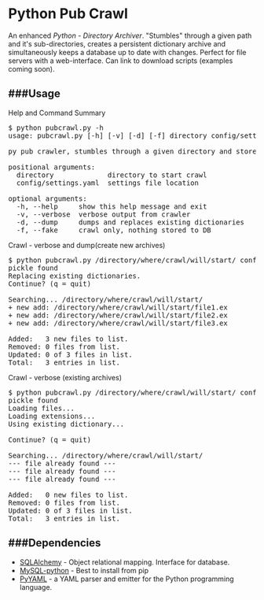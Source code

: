 Python Pub Crawl
==========

An enhanced *Python - Directory Archiver*. "Stumbles" through a given path and it's sub-directories, creates a persistent dictionary archive and simultaneously keeps a database up to date with changes. Perfect for file servers with a web-interface. Can link to download scripts (examples coming soon).


###Usage
------------
Help and Command Summary
<pre>
$ python pubcrawl.py -h
usage: pubcrawl.py [-h] [-v] [-d] [-f] directory config/settings.yaml

py pub crawler, stumbles through a given directory and stores metadata for every file it finds.

positional arguments:
  directory             directory to start crawl
  config/settings.yaml  settings file location

optional arguments:
  -h, --help     show this help message and exit
  -v, --verbose  verbose output from crawler
  -d, --dump     dumps and replaces existing dictionaries
  -f, --fake     crawl only, nothing stored to DB
</pre>

Crawl - verbose and dump(create new archives)
<pre>
$ python pubcrawl.py /directory/where/crawl/will/start/ config/settings.yaml -v -d
pickle found
Replacing existing dictionaries.
Continue? (q = quit)

Searching... /directory/where/crawl/will/start/
+ new add: /directory/where/crawl/will/start/file1.ex
+ new add: /directory/where/crawl/will/start/file2.ex
+ new add: /directory/where/crawl/will/start/file3.ex

Added:   3 new files to list.
Removed: 0 files from list.
Updated: 0 of 3 files in list.
Total:   3 entries in list.
</pre>

Crawl - verbose (existing archives)
<pre>
$ python pubcrawl.py /directory/where/crawl/will/start/ config/settings.yaml -v
pickle found
Loading files...
Loading extensions...
Using existing dictionary...

Continue? (q = quit)

Searching... /directory/where/crawl/will/start/
--- file already found ---
--- file already found ---
--- file already found ---

Added:   0 new files to list.
Removed: 0 files from list.
Updated: 0 of 3 files in list.
Total:   3 entries in list.
</pre>

###Dependencies
------------
+ [SQLAlchemy](http://www.sqlalchemy.org, 'sqlachemy')  - Object relational mapping. Interface for database.
+ [MySQL-python](http://sourceforge.net/projects/mysql-python/, 'mysql-python') - Best to install from pip
+ [PyYAML](http://pyyaml.org, 'pyyaml') - a YAML parser and emitter for the Python programming language.
